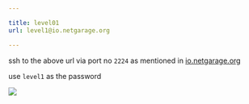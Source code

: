```yaml
---

title: level01
url: level1@io.netgarage.org

---
```


ssh to the above url via port no `2224` as mentioned in [io.netgarage.org](http://io.netgarage.org/)

use `level1` as the password 

![](https://user-images.githubusercontent.com/37071700/75663640-2c396f00-5c97-11ea-9c1b-a7c96877f6af.PNG)
